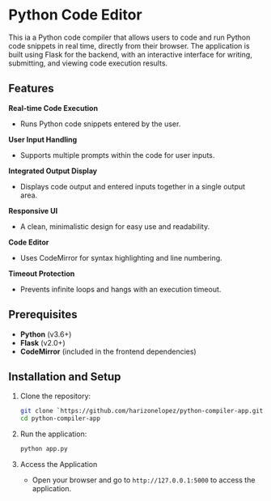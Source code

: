 ﻿# Python Code Editor

This ia a Python code compiler that allows users to code and run Python code snippets in real time, directly from their browser. The application is built using Flask for the backend, with an interactive interface for writing, submitting, and viewing code execution results.

## Features

 **Real-time Code Execution** 
   - Runs Python code snippets entered by the user.

 **User Input Handling**
   - Supports multiple prompts within the code for user inputs.

 **Integrated Output Display**
   - Displays code output and entered inputs together in a single output area.

 **Responsive UI**
   - A clean, minimalistic design for easy use and readability.

 **Code Editor**
   - Uses CodeMirror for syntax highlighting and line numbering.

 **Timeout Protection**
   - Prevents infinite loops and hangs with an execution timeout.

## Prerequisites

- **Python** (v3.6+)
- **Flask** (v2.0+)
- **CodeMirror** (included in the frontend dependencies)

## Installation and Setup

1. Clone the repository:
   ```bash
   git clone `https://github.com/harizonelopez/python-compiler-app.git`
   cd python-compiler-app
   ```

2. Run the application:
   ```bash
   python app.py

3. Access the Application

   - Open your browser and go to `http://127.0.0.1:5000` to access the application.
